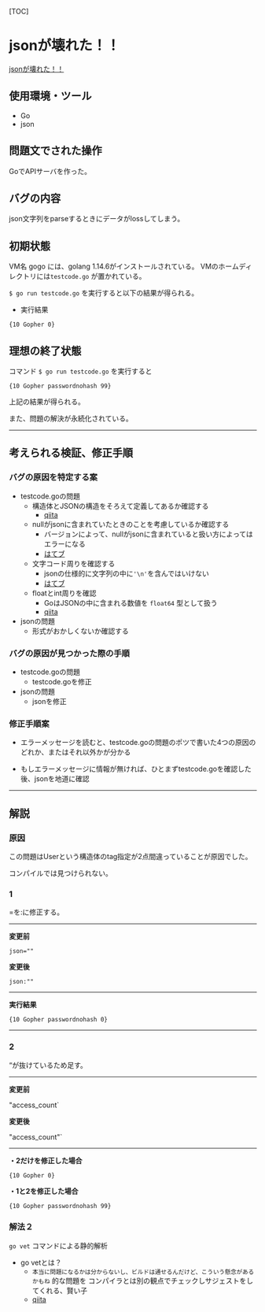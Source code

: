 [TOC]

# jsonが壊れた！！

[jsonが壊れた！！](https://blog.icttoracon.net/2020/11/02/json%e3%81%8c%e5%a3%8a%e3%82%8c%e3%81%9f%ef%bc%81%ef%bc%81/)

## 使用環境・ツール
- Go
- json

## 問題文でされた操作
GoでAPIサーバを作った。

## バグの内容
json文字列をparseするときにデータがlossしてしまう。

## 初期状態

VM名 gogo には、golang 1.14.6がインストールされている。
VMのホームディレクトリには`testcode.go` が置かれている。

`$ go run testcode.go` を実行すると以下の結果が得られる。

- 実行結果

```
{10 Gopher 0}
```

## 理想の終了状態
コマンド `$ go run testcode.go` を実行すると

```
{10 Gopher passwordnohash 99}
```

上記の結果が得られる。

また、問題の解決が永続化されている。

----



## 考えられる検証、修正手順

### バグの原因を特定する案

- testcode.goの問題
  - 構造体とJSONの構造をそろえて定義してあるか確認する
    - [qiita](https://qiita.com/nayuneko/items/2ec20ba69804e8bf7ca3)
  - nullがjsonに含まれていたときのことを考慮しているか確認する
    - バージョンによって、nullがjsonに含まれていると扱い方によってはエラーになる
    - [はてブ](https://y0m0r.hateblo.jp/entry/20131228/1388189124)
  - 文字コード周りを確認する
    - jsonの仕様的に文字列の中に`'\n'`を含んではいけない
    - [はてブ](https://blog.nishimu.land/entry/2014/04/16/213243)
  - floatとint周りを確認
    - GoはJSONの中に含まれる数値を `float64` 型として扱う
    - [qiita](https://qiita.com/tutuz/items/fedb8e3a1137d046f418#json%E6%95%B0%E5%80%A4%E3%81%AE%E3%82%A4%E3%83%B3%E3%82%BF%E3%83%BC%E3%83%95%E3%82%A7%E3%83%BC%E3%82%B9%E5%9E%8B%E3%81%B8%E3%81%AE%E3%83%87%E3%82%B3%E3%83%BC%E3%83%89)
- jsonの問題
  - 形式がおかしくないか確認する

### バグの原因が見つかった際の手順

- testcode.goの問題
  - testcode.goを修正
- jsonの問題
  - jsonを修正

### 修正手順案

- エラーメッセージを読むと、testcode.goの問題のポツで書いた4つの原因のどれか、またはそれ以外かが分かる

- もしエラーメッセージに情報が無ければ、ひとまずtestcode.goを確認した後、jsonを地道に確認

----



## 解説

### 原因

この問題はUserという構造体のtag指定が2点間違っていることが原因でした。

コンパイルでは見つけられない。

### 1

=を:に修正する。

------

**変更前**

```
json=""
```

**変更後**

```
json:""
```

------

**実行結果**

```
{10 Gopher passwordnohash 0}
```

------

### 2

“が抜けているため足す。

------

**変更前**

"access_count`

**変更後**

"access_count"`

------

**・2だけを修正した場合**

```
{10 Gopher 0}
```

**・1と2を修正した場合**

```
{10 Gopher passwordnohash 99}
```

### 解法２

`go vet` コマンドによる静的解析

- go vetとは？
  - `本当に問題になるかは分からないし、ビルドは通せるんだけど、こういう懸念があるかもね` 的な問題を
    コンパイラとは別の観点でチェックしサジェストをしてくれる、賢い子
  - [qiita](https://qiita.com/marnie_ms4/items/b343165efb4235906db7)